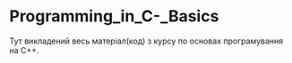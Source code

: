 # Programming_in_C-_Basics
Тут викладений весь матеріал(код) з курсу по основах програмування на С++.
